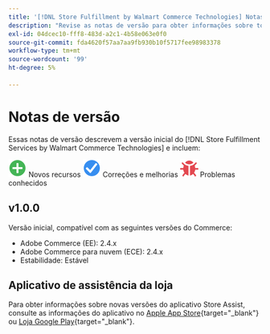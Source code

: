 ```yaml
---
title: '[!DNL Store Fulfillment by Walmart Commerce Technologies] Notas de versão'
description: "Revise as notas de versão para obter informações sobre todas as [!DNL Store Fulfillment by Walmart Commerce Technologies] versões."
exl-id: 04dcec10-fff8-483d-a2c1-4b58e063e0f0
source-git-commit: fda4620f57aa7aa9fb930b10f5717fee98983378
workflow-type: tm+mt
source-wordcount: '99'
ht-degree: 5%

---
```


# Notas de versão

Essas notas de versão descrevem a versão inicial do [!DNL Store Fulfillment Services by Walmart Commerce Technologies] e incluem:

![Novo](../assets/new.svg) Novos recursos
![Problema corrigido](../assets/fix.svg) Correções e melhorias
![Problema conhecido](../assets/bug.svg) Problemas conhecidos

<!-- ## v1.1 -->
<!--
![Fixed issue](../assets/fix.svg)-->
<!-- Simplified the [Check-in experience configuration](check-in-experience-setup.md) for the Store Assist app by adding default car make and model selections. In the previous version, merchants had to manually configure the car make and model selections.-->

## v1.0.0

Versão inicial, compatível com as seguintes versões do Commerce:

* Adobe Commerce (EE): 2.4.x
* Adobe Commerce para nuvem (ECE): 2.4.x
* Estabilidade: Estável

## Aplicativo de assistência da loja

Para obter informações sobre novas versões do aplicativo Store Assist, consulte as informações do aplicativo no [Apple App Store](https://apps.apple.com/us/app/store-assist-by-walmart/id1609281539){target=&quot;_blank&quot;} ou [Loja Google Play](https://play.google.com/store/apps/details?id=com.walmart.faas.storeassist){target=&quot;_blank&quot;}.
